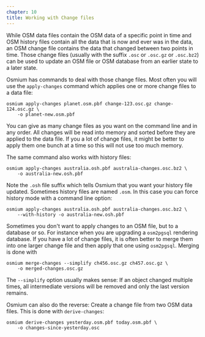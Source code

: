 ```yaml
---
chapter: 10
title: Working with Change files
---
```


While OSM data files contain the OSM data of a specific point in time and
OSM history files contain all the data that is now and ever was in the data,
an OSM change file contains the data that changed between two points in
time. Those change files (usually with the suffix `.osc` or `.osc.gz` or
`.osc.bz2`) can be used to update an OSM file or OSM database from an earlier
state to a later state.

Osmium has commands to deal with those change files. Most often you will use
the `apply-changes` command which applies one or more change files to a data
file:

    osmium apply-changes planet.osm.pbf change-123.osc.gz change-124.osc.gz \
        -o planet-new.osm.pbf

You can give as many change files as you want on the command line and in any
order. All changes will be read into memory and sorted before they are applied
to the data file. If you a lot of change files, it might be better to apply
them one bunch at a time so this will not use too much memory.

The same command also works with history files:

    osmium apply-changes australia.osh.pbf australia-changes.osc.bz2 \
        -o australia-new.osh.pbf

Note the `.osh` file suffix which tells Osmium that you want your history file
updated. Sometimes history files are named `.osm`. In this case you can force
history mode with a command line option:

    osmium apply-changes australia.osh.pbf australia-changes.osc.bz2 \
        --with-history -o australia-new.osh.pbf

Sometimes you don't want to apply changes to an OSM file, but to a database
or so. For instance when you are upgrading a `osm2pgsql` rendering database.
If you have a lot of change files, it is often better to merge them into one
larger change file and then apply that one using `osm2pgsql`. Merging is done
with

    osmium merge-changes --simplify ch456.osc.gz ch457.osc.gz \
        -o merged-changes.osc.gz

The `--simplify` option usually makes sense: If an object changed multiple
times, all intermediate versions will be removed and only the last version
remains.

Osmium can also do the reverse: Create a change file from two OSM data files.
This is done with `derive-changes`:

    osmium derive-changes yesterday.osm.pbf today.osm.pbf \
        -o changes-since-yesterday.osc

